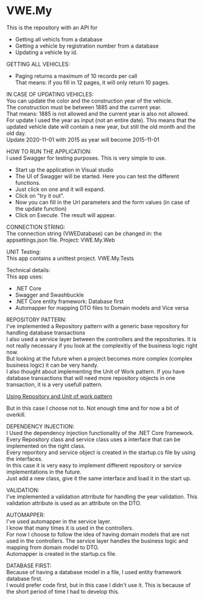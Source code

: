 # VWE.My

This is the repository with an API for  

- Getting all vehicls from a database
- Getting a vehicle by registration number from a database
- Updating a vehicle by id. 

GETTING ALL VEHICLES:  
  - Paging returns a maximum of 10 records per call  
    That means: if you fill in 12 pages, it will only return 10 pages.  
    
IN CASE OF UPDATING VEHICLES:      
  You can update the color and the construction year of the vehicle.  
  The construction must be between 1885 and the current year.  
  That means: 1885 is not allowed and the current year is also not allowed.  
  For update I used the year as input (not an entire date). This means that the updated vehicle date will contain a new year, but still the old month and the old day.  
      Update 2020-11-01 with 2015 as year will become 2015-11-01
      
 HOW TO RUN THE APPLICATION:   
  I used Swagger for testing purposes. This is very simple to use.  
  - Start up the application in Visual studio
  - The UI of Swagger will be started. Here you can test the different functions.
  - Just click on one and it will expand.
  - Click on "try it out". 
  - Now you can fill in the Url parameters and the form values (in case of the update function)
  - Click on Execute. The result will appear.
    
  CONNECTION STRING:  
  The connection string (VWEDatabase) can be changed in: 
  the appsettings.json file.
  Project: VWE.My.Web
  
  UNIT Testing:  
  This app contains a unittest project.
  VWE.My.Tests
  
  Technical details:  
  This app uses:
  - .NET Core
  - Swagger and Swashbuckle
  - .NET Core entity framework: Database first
  - Automapper for mapping DTO files to Domain models and Vice versa
  
  REPOSITORY PATTERN:  
  I've implemented a Repository pattern with a generic base repository for handling database transactions  
  I also used a service layer between the controllers and the repositories. It is not really necessary if you look at the complexitiy of the business logic right now.  
  But looking at the future when a project becomes more complex (complex business logic) it can be very handy.  
  I also thought about implementing the Unit of Work pattern. If you have database transactions that will need more repository objects in one transaction, it is a very usefull pattern.  
  
  <a href="https://docs.microsoft.com/en-us/aspnet/mvc/overview/older-versions/getting-started-with-ef-5-using-mvc-4/implementing-the-repository-and-unit-of-work-patterns-in-an-asp-net-mvc-application">Using Repository and Unit of work pattern</a>  
  
  But in this case I choose not to. Not enough time and for now a bit of overkill.
  
  DEPENDENCY INJECTION:    
  I Used the dependency injection functionality of the .NET Core framework. Every Repository class and service class uses a interface that can be implemented on the right class.  
  Every reporitory and service object is created in the startup.cs file by using the interfaces.  
  In this case it is very easy to implement different repository or service implementations in the future.  
  Just add a new class, give it the same interface and load it in the start up.  
  
  VALIDATION:  
  I've implemented a validation attrribute for handling the year validation. This validation attribute is used as an attribute on the DTO.  
  
  AUTOMAPPER:  
  I've used automapper in the service layer.  
  I know that many times it is used in the controllers.  
  For now I choose to follow the idea of having domain models that are not used in the controllers. The service layer handles the business logic and mapping from domain model to DTO.  
  Automapper is created in the startup.cs file.  
  
  DATABASE FIRST:  
  Because of having a database model in a file, I used entity framework database first.  
  I would prefer code first, but in this case I didn't use it. This is because of the short period of time I had to develop this.  
  
  
  
  
  
